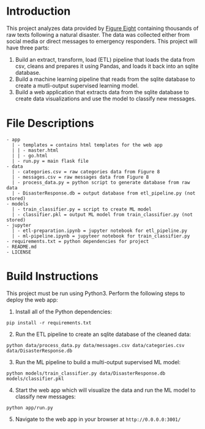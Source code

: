 # Introduction

This project analyzes data provided by [Figure Eight](https://appen.com/datasets/combined-disaster-response-data/) containing thousands of raw texts following a natural disaster. The data was collected either from social media or direct messages to emergency responders. This project will have three parts:

1. Build an extract, transform, load (ETL) pipeline that loads the data from csv, cleans and prepares it using Pandas, and loads it back into an sqlite database.
2. Build a machine learning pipeline that reads from the sqlite database to create a mutli-output supervised learning model.
3. Build a web application that extracts data from the sqlite database to create data visualizations and use the model to classify new messages.

# File Descriptions

```
- app
  | - templates = contains html templates for the web app
  | | - master.html
  | | - go.html
  | - run.py = main flask file
- data
  | - categories.csv = raw categories data from Figure 8
  | - messages.csv = raw messages data from Figure 8
  | - process_data.py = python script to generate database from raw data
  | - DisasterResponse.db = output database from etl_pipeline.py (not stored)
- models
  | - train_classifier.py = script to create ML model
  | - classifier.pkl = output ML model from train_classifier.py (not stored)
- jupyter
  | - etl-preparation.ipynb = jupyter notebook for etl_pipeline.py
  | - ml-pipeline.ipynb = jupyteer notebook for train_classifier.py
- requirements.txt = python dependencies for project
- README.md
- LICENSE
```

# Build Instructions

This project must be run using Python3. Perform the following steps to deploy the web app:
1. Install all of the Python dependencies:
```
pip install -r requirements.txt
```
2. Run the ETL pipeline to create an sqlite database of the cleaned data:
```
python data/process_data.py data/messages.csv data/categories.csv data/DisasterResponse.db
```
3. Run the ML pipeline to build a multi-output supervised ML model:
```
python models/train_classifier.py data/DisasterResponse.db models/classifier.pkl
```
4. Start the web app which will visualize the data and run the ML model to classify new messages:
```
python app/run.py
```
5. Navigate to the web app in your browser at `http://0.0.0.0:3001/`
